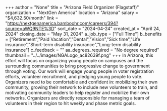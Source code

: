 +++
author = "None"
title = "Arizona Field Organizer (Flagstaff)"
organization = "NextGen America"
location = "Arizona"
salary = "$4,632.50/month"
link = "https://nextgenamerica.bamboohr.com/careers/394?source=aWQ9NTE%3D"
sort_date = "2024-04-24"
created_at = "April 24, 2024"
closing_date = "May 31, 2024"
a_job_type = ["Full Time"]
b_benefits = ["Retirement","Paid Vacation","Dental","Vision","Sick time","Life insurance","Short-term disability insurance","Long-term disability insurance"]
c_feedback = ""
aa_degrees_required = "No degree required"
thumbnail = "../../images/NGALogo_ac82639f.png"
+++
In Arizona, this effort will focus on organizing young people on campuses and the surrounding communities to bring progressive change to government through voting. Our work will engage young people in voter registration efforts, volunteer recruitment, and pledging young people to vote. Organizers need to be comfortable and confident in: mobilizing their own community, growing their network to include new volunteers to train, and motivating community leaders to help register and mobilize their own networks. Organizers are directly responsible for managing a team of volunteers in their region to hit weekly and phase metric goals. 